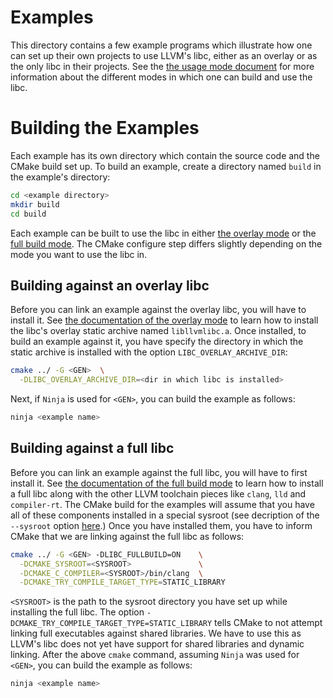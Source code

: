 Examples
========
This directory contains a few example programs which illustrate how one can set
up their own projects to use LLVM's libc, either as an overlay or as the only
libc in their projects. See the
[the usage mode document](https://libc.llvm.org/usage_modes.html) for more
information about the different modes in which one can build and use the libc.

Building the Examples
=====================
Each example has its own directory which contain the source code and the CMake
build set up. To build an example, create a directory named `build` in the
example's directory:

```bash
cd <example directory>
mkdir build
cd build
```

Each example can be built to use the libc in either
[the overlay mode](https://libc.llvm.org/overlay_mode.html) or the
[full build mode](https://libc.llvm.org/fullbuild_mode.html). The CMake
configure step differs slightly depending on the mode you want to use the libc
in.

Building against an overlay libc
--------------------------------

Before you can link an example against the overlay libc, you will have to
install it. See [the documentation of the overlay mode](https://libc.llvm.org/overlay_mode.html)
to learn how to install the libc's overlay static archive named `libllvmlibc.a`.
Once installed, to build an example against it, you have specify the directory
in which the static archive is installed with the option
`LIBC_OVERLAY_ARCHIVE_DIR`:

```bash
cmake ../ -G <GEN>  \
  -DLIBC_OVERLAY_ARCHIVE_DIR=<dir in which libc is installed>
```

Next, if `Ninja` is used for `<GEN>`, you can build the example as follows:

```bash
ninja <example name>
```

Building against a full libc
----------------------------

Before you can link an example against the full libc, you will have to first
install it. See [the documentation of the full build mode](https://libc.llvm.org/fullbuild_mode.html)
to learn how to install a full libc along with the other LLVM toolchain pieces
like `clang`, `lld` and `compiler-rt`. The CMake build for the examples will
assume that you have all of these components installed in a special sysroot
(see decription of the `--sysroot` option
[here](https://gcc.gnu.org/onlinedocs/gcc/Directory-Options.html).) Once you
have installed them, you have to inform CMake that we are linking against the
full libc as follows:

```bash
cmake ../ -G <GEN> -DLIBC_FULLBUILD=ON    \
  -DCMAKE_SYSROOT=<SYSROOT>               \
  -DCMAKE_C_COMPILER=<SYSROOT>/bin/clang  \
  -DCMAKE_TRY_COMPILE_TARGET_TYPE=STATIC_LIBRARY
```

`<SYSROOT>` is the path to the sysroot directory you have set up while
installing the full libc. The option
`-DCMAKE_TRY_COMPILE_TARGET_TYPE=STATIC_LIBRARY` tells CMake to not attempt
linking full executables against shared libraries. We have to use this as LLVM's
libc does not yet have support for shared libraries and dynamic linking. After
the above `cmake` command, assuming `Ninja` was used for `<GEN>`, you can build
the example as follows:


```bash
ninja <example name>
```
